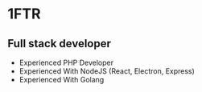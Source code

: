# 1FTR

## Full stack developer
- Experienced PHP Developer
- Experienced With NodeJS (React, Electron, Express)
- Experienced With Golang
